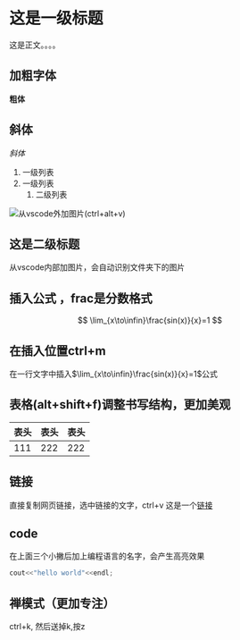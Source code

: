 # 这是一级标题
这是正文。。。。  
## 加粗字体 
 **粗体**
## 斜体 
*斜体*

1. 一级列表
2. 一级列表
   1. 二级列表

![](2023-07-24-21-10-41.png)从vscode外加图片(ctrl+alt+v)
## 这是二级标题
从vscode内部加图片，![]()会自动识别文件夹下的图片

## 插入公式  ，frac是分数格式
$$
\lim_{x\to\infin}\frac{sin(x)}{x}=1
$$
## 在插入位置ctrl+m
在一行文字中插入$\lim_{x\to\infin}\frac{sin(x)}{x}=1$公式

## 表格(alt+shift+f)调整书写结构，更加美观
| 表头 | 表头 | 表头 |
| ---- | ---- | ---- |
| 111  | 222  | 222  |

## 链接
直接复制网页链接，选中链接的文字，ctrl+v
这是一个[链接](https://www.baidu.com/)

## code
在上面三个小撇后加上编程语言的名字，会产生高亮效果
```c++
cout<<"hello world"<<endl;
```

## 禅模式（更加专注）
ctrl+k, 然后送掉k,按z